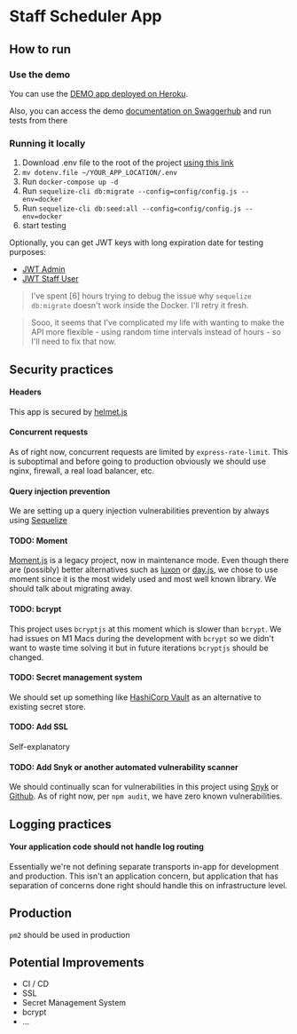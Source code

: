 # Staff Scheduler App

## How to run

### Use the demo
You can use the [DEMO app deployed on Heroku](https://staff-scheduler-barbusa.herokuapp.com).

Also, you can access the demo [documentation on Swaggerhub](https://app.swaggerhub.com/apis/Cordo-van-Saviour/staff-scheduler/0.0.1) and run tests from there

### Running it locally
1. Download .env file to the root of the project [using this link](https://podino.s3.us-west-1.amazonaws.com/dotenv.file) 
2. `mv dotenv.file ~/YOUR_APP_LOCATION/.env`
3. Run `docker-compose up -d`
4. Run `sequelize-cli db:migrate --config=config/config.js --env=docker`
5. Run `sequelize-cli db:seed:all --config=config/config.js --env=docker`
6. start testing

Optionally, you can get JWT keys with long expiration date for testing purposes:
* [JWT Admin](https://podino.s3.us-west-1.amazonaws.com/jwt.admin.txt)
* [JWT Staff User](https://podino.s3.us-west-1.amazonaws.com/jwt.developer.txt)

> I've spent [6] hours trying to debug the issue why `sequelize db:migrate` doesn't work inside the Docker. I'll retry it fresh.  

> Sooo, it seems that I've complicated my life with wanting to make the API more flexible - using random time intervals instead of hours - so I'll need to fix that now.

## Security practices

#### Headers
This app is secured by [helmet.js](https://helmetjs.github.io/)

#### Concurrent requests
As of right now, concurrent requests are limited by `express-rate-limit`. This is suboptimal and before going to 
production obviously we should use nginx, firewall, a real load balancer, etc.

#### Query injection prevention
We are setting up a query injection vulnerabilities prevention by always using [Sequelize](https://sequelize.org/)

#### TODO: Moment
[Moment.js](https://www.npmjs.com/package/moment) is a legacy project, now in maintenance mode. Even though there are (possibly) better alternatives such as [luxon](https://www.npmjs.com/package/luxon) or [day.js](https://www.npmjs.com/package/dayjs), we chose to use moment since it is the most widely used and most well known library. We should talk about migrating away.  

#### TODO: bcrypt
This project uses `bcryptjs` at this moment which is slower than `bcrypt`. We had issues on M1 Macs during the development with `bcrypt` so we didn't want to waste time solving it but in future iterations `bcryptjs` should be changed.

#### TODO: Secret management system
We should set up something like [HashiCorp Vault](https://www.vaultproject.io/) as an alternative to existing secret store.

#### TODO: Add SSL
Self-explanatory

#### TODO: Add Snyk or another automated vulnerability scanner
We should continually scan for vulnerabilities in this project using [Snyk](https://snyk.io/) or [Github](https://docs.github.com/en/code-security/code-scanning/automatically-scanning-your-code-for-vulnerabilities-and-errors). As of right now, per `npm audit`, we have zero known vulnerabilities.

## Logging practices

#### Your application code should not handle log routing
Essentially we're not defining separate transports in-app for development and production. This isn't an application concern, 
but application that has separation of concerns done right should handle this on infrastructure level.

## Production
`pm2` should be used in production

## Potential Improvements
* CI / CD
* SSL
* Secret Management System
* bcrypt
* ...
